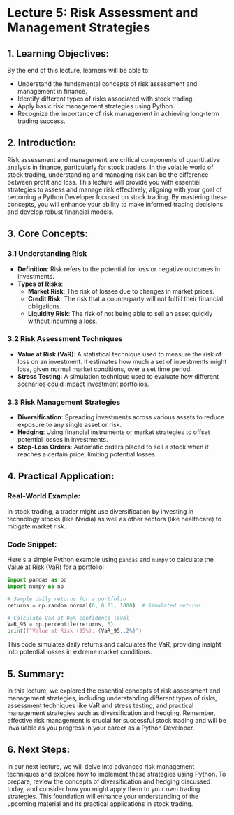 # Lecture 5: Risk Assessment and Management Strategies

## 1. Learning Objectives:
By the end of this lecture, learners will be able to:
- Understand the fundamental concepts of risk assessment and management in finance.
- Identify different types of risks associated with stock trading.
- Apply basic risk management strategies using Python.
- Recognize the importance of risk management in achieving long-term trading success.

## 2. Introduction:
Risk assessment and management are critical components of quantitative analysis in finance, particularly for stock traders. In the volatile world of stock trading, understanding and managing risk can be the difference between profit and loss. This lecture will provide you with essential strategies to assess and manage risk effectively, aligning with your goal of becoming a Python Developer focused on stock trading. By mastering these concepts, you will enhance your ability to make informed trading decisions and develop robust financial models.

## 3. Core Concepts:
### 3.1 Understanding Risk
- **Definition**: Risk refers to the potential for loss or negative outcomes in investments.
- **Types of Risks**:
  - **Market Risk**: The risk of losses due to changes in market prices.
  - **Credit Risk**: The risk that a counterparty will not fulfill their financial obligations.
  - **Liquidity Risk**: The risk of not being able to sell an asset quickly without incurring a loss.

### 3.2 Risk Assessment Techniques
- **Value at Risk (VaR)**: A statistical technique used to measure the risk of loss on an investment. It estimates how much a set of investments might lose, given normal market conditions, over a set time period.
- **Stress Testing**: A simulation technique used to evaluate how different scenarios could impact investment portfolios.

### 3.3 Risk Management Strategies
- **Diversification**: Spreading investments across various assets to reduce exposure to any single asset or risk.
- **Hedging**: Using financial instruments or market strategies to offset potential losses in investments.
- **Stop-Loss Orders**: Automatic orders placed to sell a stock when it reaches a certain price, limiting potential losses.

## 4. Practical Application:
### Real-World Example:
In stock trading, a trader might use diversification by investing in technology stocks (like Nvidia) as well as other sectors (like healthcare) to mitigate market risk.

### Code Snippet:
Here's a simple Python example using `pandas` and `numpy` to calculate the Value at Risk (VaR) for a portfolio:

```python
import pandas as pd
import numpy as np

# Sample daily returns for a portfolio
returns = np.random.normal(0, 0.01, 1000)  # Simulated returns

# Calculate VaR at 95% confidence level
VaR_95 = np.percentile(returns, 5)
print(f"Value at Risk (95%): {VaR_95:.2%}")
```

This code simulates daily returns and calculates the VaR, providing insight into potential losses in extreme market conditions.

## 5. Summary:
In this lecture, we explored the essential concepts of risk assessment and management strategies, including understanding different types of risks, assessment techniques like VaR and stress testing, and practical management strategies such as diversification and hedging. Remember, effective risk management is crucial for successful stock trading and will be invaluable as you progress in your career as a Python Developer.

## 6. Next Steps:
In our next lecture, we will delve into advanced risk management techniques and explore how to implement these strategies using Python. To prepare, review the concepts of diversification and hedging discussed today, and consider how you might apply them to your own trading strategies. This foundation will enhance your understanding of the upcoming material and its practical applications in stock trading.